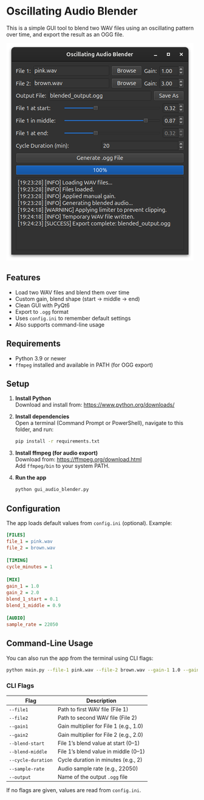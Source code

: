 # Oscillating Audio Blender

This is a simple GUI tool to blend two WAV files using an oscillating pattern over time, and export the result as an OGG file.

![GUI Screenshot](gui-screenshot.png)

## Features

- Load two WAV files and blend them over time
- Custom gain, blend shape (start → middle → end)
- Clean GUI with PyQt6
- Export to `.ogg` format
- Uses `config.ini` to remember default settings
- Also supports command-line usage

## Requirements

- Python 3.9 or newer
- `ffmpeg` installed and available in PATH (for OGG export)

## Setup

1. **Install Python**  
   Download and install from: https://www.python.org/downloads/

2. **Install dependencies**  
   Open a terminal (Command Prompt or PowerShell), navigate to this folder, and run:

   ```bash
   pip install -r requirements.txt
   ```

3. **Install ffmpeg (for audio export)**  
   Download from: https://ffmpeg.org/download.html  
   Add `ffmpeg/bin` to your system PATH.

4. **Run the app**

   ```bash
   python gui_audio_blender.py
   ```

## Configuration

The app loads default values from `config.ini` (optional). Example:

```ini
[FILES]
file_1 = pink.wav
file_2 = brown.wav

[TIMING]
cycle_minutes = 1

[MIX]
gain_1 = 1.0
gain_2 = 2.0
blend_1_start = 0.1
blend_1_middle = 0.9

[AUDIO]
sample_rate = 22050
```

## Command-Line Usage

You can also run the app from the terminal using CLI flags:

```bash
python main.py --file-1 pink.wav --file-2 brown.wav --gain-1 1.0 --gain-2 2.0 --blend-start 0.2 --blend-middle 0.8 --cycle-duration 2
```

### CLI Flags

| Flag              | Description                                 |
|-------------------|---------------------------------------------|
| `--file1`         | Path to first WAV file (File 1)             |
| `--file2`         | Path to second WAV file (File 2)            |
| `--gain1`         | Gain multiplier for File 1 (e.g., 1.0)      |
| `--gain2`         | Gain multiplier for File 2 (e.g., 2.0)      |
| `--blend-start`   | File 1’s blend value at start (0–1)         |
| `--blend-middle`  | File 1’s blend value in middle (0–1)        |
| `--cycle-duration`| Cycle duration in minutes (e.g., 2)         |
| `--sample-rate`   | Audio sample rate (e.g., 22050)             |
| `--output`        | Name of the output `.ogg` file              |

If no flags are given, values are read from `config.ini`.
